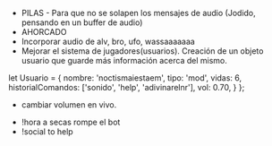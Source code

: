 - PILAS - Para que no se solapen los mensajes de audio (Jodido, pensando en un buffer de audio)
- AHORCADO
- Incorporar audio de alv, bro, ufo, wassaaaaaaa
- Mejorar el sistema de jugadores(usuarios). Creación de un objeto usuario que guarde más información acerca del mismo.

let Usuario = {
    nombre: 'noctismaiestaem',
    tipo: 'mod',
    vidas: 6,
    historialComandos: ['sonido', 'help', 'adivinarelnr'],
    vol: 0.70,
    }
};

- cambiar volumen en vivo.
<!-- - arreglar tts false -->
- !hora a secas rompe el bot
- !social to help
